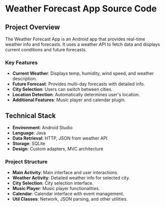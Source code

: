 # Weather Forecast App Source Code

## Project Overview

The Weather Forecast App is an Android app that provides real-time weather info and forecasts. It uses a weather API to fetch data and displays current conditions and future forecasts.

### Key Features

- **Current Weather**: Displays temp, humidity, wind speed, and weather description.
- **Future Forecast**: Provides multi-day forecasts with detailed info.
- **City Selection**: Users can switch between cities.
- **Location Detection**: Automatically determines user's location.
- **Additional Features**: Music player and calendar plugin.

## Technical Stack

- **Environment**: Android Studio
- **Language**: Java
- **Data Retrieval**: HTTP, JSON from weather API
- **Storage**: SQLite
- **Design**: Custom adapters, MVC architecture

### Project Structure

- **Main Activity**: Main interface and user interactions.
- **Weather Activity**: Detailed weather info for selected city.
- **City Selection**: City selection interface.
- **Music Player**: Music player functionalities.
- **Calendar**: Calendar interface with event management.
- **Util Classes**: Network, JSON parsing, and other utilities.

